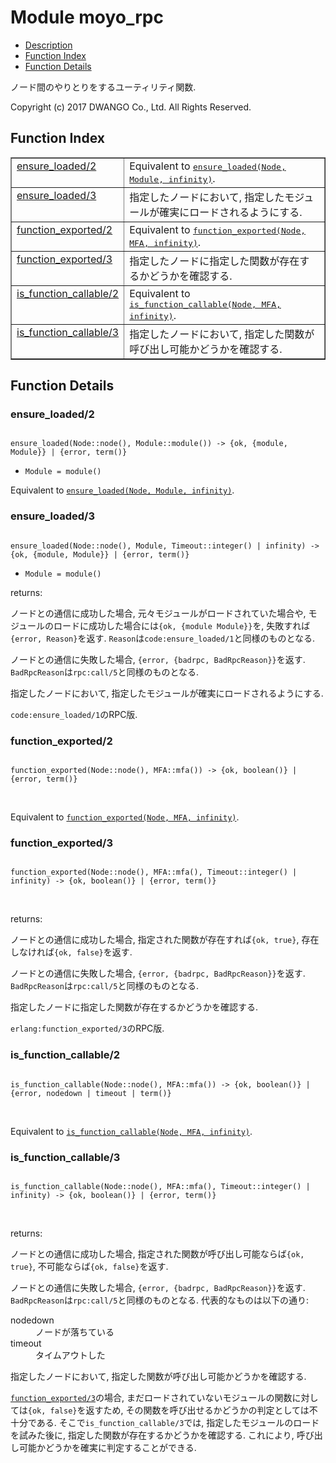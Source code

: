 

# Module moyo_rpc #
* [Description](#description)
* [Function Index](#index)
* [Function Details](#functions)

ノード間のやりとりをするユーティリティ関数.

Copyright (c) 2017 DWANGO Co., Ltd. All Rights Reserved.

<a name="index"></a>

## Function Index ##


<table width="100%" border="1" cellspacing="0" cellpadding="2" summary="function index"><tr><td valign="top"><a href="#ensure_loaded-2">ensure_loaded/2</a></td><td>Equivalent to <a href="#ensure_loaded-3"><tt>ensure_loaded(Node, Module, infinity)</tt></a>.</td></tr><tr><td valign="top"><a href="#ensure_loaded-3">ensure_loaded/3</a></td><td>指定したノードにおいて, 指定したモジュールが確実にロードされるようにする.</td></tr><tr><td valign="top"><a href="#function_exported-2">function_exported/2</a></td><td>Equivalent to <a href="#function_exported-3"><tt>function_exported(Node, MFA, infinity)</tt></a>.</td></tr><tr><td valign="top"><a href="#function_exported-3">function_exported/3</a></td><td>指定したノードに指定した関数が存在するかどうかを確認する.</td></tr><tr><td valign="top"><a href="#is_function_callable-2">is_function_callable/2</a></td><td>Equivalent to <a href="#is_function_callable-3"><tt>is_function_callable(Node, MFA, infinity)</tt></a>.</td></tr><tr><td valign="top"><a href="#is_function_callable-3">is_function_callable/3</a></td><td>指定したノードにおいて, 指定した関数が呼び出し可能かどうかを確認する.</td></tr></table>


<a name="functions"></a>

## Function Details ##

<a name="ensure_loaded-2"></a>

### ensure_loaded/2 ###

<pre><code>
ensure_loaded(Node::node(), Module::module()) -&gt; {ok, {module, Module}} | {error, term()}
</code></pre>

<ul class="definitions"><li><code>Module = module()</code></li></ul>

Equivalent to [`ensure_loaded(Node, Module, infinity)`](#ensure_loaded-3).

<a name="ensure_loaded-3"></a>

### ensure_loaded/3 ###

<pre><code>
ensure_loaded(Node::node(), Module, Timeout::integer() | infinity) -&gt; {ok, {module, Module}} | {error, term()}
</code></pre>

<ul class="definitions"><li><code>Module = module()</code></li></ul>

returns:

ノードとの通信に成功した場合, 元々モジュールがロードされていた場合や,
モジュールのロードに成功した場合には`{ok, {module Module}}`を,
失敗すれば`{error, Reason}`を返す.
`Reason`は`code:ensure_loaded/1`と同様のものとなる.

ノードとの通信に失敗した場合, `{error, {badrpc, BadRpcReason}}`を返す.
`BadRpcReason`は`rpc:call/5`と同様のものとなる.

指定したノードにおいて, 指定したモジュールが確実にロードされるようにする.

`code:ensure_loaded/1`のRPC版.

<a name="function_exported-2"></a>

### function_exported/2 ###

<pre><code>
function_exported(Node::node(), MFA::mfa()) -&gt; {ok, boolean()} | {error, term()}
</code></pre>
<br />

Equivalent to [`function_exported(Node, MFA, infinity)`](#function_exported-3).

<a name="function_exported-3"></a>

### function_exported/3 ###

<pre><code>
function_exported(Node::node(), MFA::mfa(), Timeout::integer() | infinity) -&gt; {ok, boolean()} | {error, term()}
</code></pre>
<br />

returns:

ノードとの通信に成功した場合, 指定された関数が存在すれば`{ok, true}`, 存在しなければ`{ok, false}`を返す.

ノードとの通信に失敗した場合, `{error, {badrpc, BadRpcReason}}`を返す.
`BadRpcReason`は`rpc:call/5`と同様のものとなる.

指定したノードに指定した関数が存在するかどうかを確認する.

`erlang:function_exported/3`のRPC版.

<a name="is_function_callable-2"></a>

### is_function_callable/2 ###

<pre><code>
is_function_callable(Node::node(), MFA::mfa()) -&gt; {ok, boolean()} | {error, nodedown | timeout | term()}
</code></pre>
<br />

Equivalent to [`is_function_callable(Node, MFA, infinity)`](#is_function_callable-3).

<a name="is_function_callable-3"></a>

### is_function_callable/3 ###

<pre><code>
is_function_callable(Node::node(), MFA::mfa(), Timeout::integer() | infinity) -&gt; {ok, boolean()} | {error, term()}
</code></pre>
<br />

returns:

ノードとの通信に成功した場合, 指定された関数が呼び出し可能ならば`{ok, true}`, 不可能ならば`{ok, false}`を返す.

ノードとの通信に失敗した場合, `{error, {badrpc, BadRpcReason}}`を返す.
`BadRpcReason`は`rpc:call/5`と同様のものとなる.
代表的なものは以下の通り:



<dt>nodedown</dt>



<dd>ノードが落ちている</dd>




<dt>timeout</dt>



<dd>タイムアウトした</dd>



指定したノードにおいて, 指定した関数が呼び出し可能かどうかを確認する.

[`function_exported/3`](#function_exported-3)の場合, まだロードされていないモジュールの関数に対しては`{ok, false}`を返すため,
その関数を呼び出せるかどうかの判定としては不十分である.
そこで`is_function_callable/3`では, 指定したモジュールのロードを試みた後に,
指定した関数が存在するかどうかを確認する. これにより, 呼び出し可能かどうかを確実に判定することができる.

